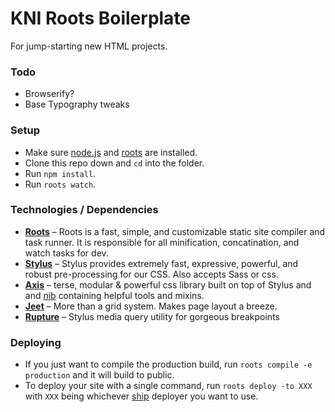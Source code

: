 # KNI Roots Boilerplate

For jump-starting new HTML projects.

### Todo
- Browserify?
- Base Typography tweaks


### Setup

- Make sure [node.js](http://nodejs.org) and [roots](http://roots.cx) are installed.
- Clone this repo down and `cd` into the folder.
- Run `npm install`.
- Run `roots watch`.

### Technologies / Dependencies

* **[Roots](http://roots.cx)** – Roots is a fast, simple, and customizable static site compiler and task runner. It is responsible for all minification, concatination, and watch tasks for dev.
* **[Stylus](http://learnboost.github.io/stylus/)** – Stylus provides extremely fast, expressive, powerful, and robust pre-processing for our CSS. Also accepts Sass or css.
* **[Axis](http://axis.netlify.com)** – terse, modular & powerful css library built on top of Stylus and and [nib](http://visionmedia.github.io/nib/) containing helpful tools and mixins.
* **[Jeet](http://jeet.gs/)** – More than a grid system. Makes page layout a breeze.
* **[Rupture](http://jenius.github.io/rupture/)** – Stylus media query utility for gorgeous breakpoints


### Deploying

- If you just want to compile the production build, run `roots compile -e production` and it will build to public.
- To deploy your site with a single command, run `roots deploy -to XXX` with `XXX` being whichever [ship](https://github.com/carrot/ship#usage) deployer you want to use.
